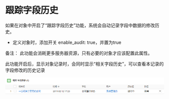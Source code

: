 跟踪字段历史
===

如果在对象中开启了“跟踪字段历史”功能，系统会自动记录字段中数据的修改历史。
- 定义对象时，添加开关	enable_audit: true，并置为true

备注： 此功能会消耗更多服务器资源，只有必要的对象才应该配置此属性。

此功能开启后，显示对象记录时，会同时显示“相关字段历史”，可以查看本记录的字段修改的历史记录

![显示相关字段历史](images/record_history.png)
